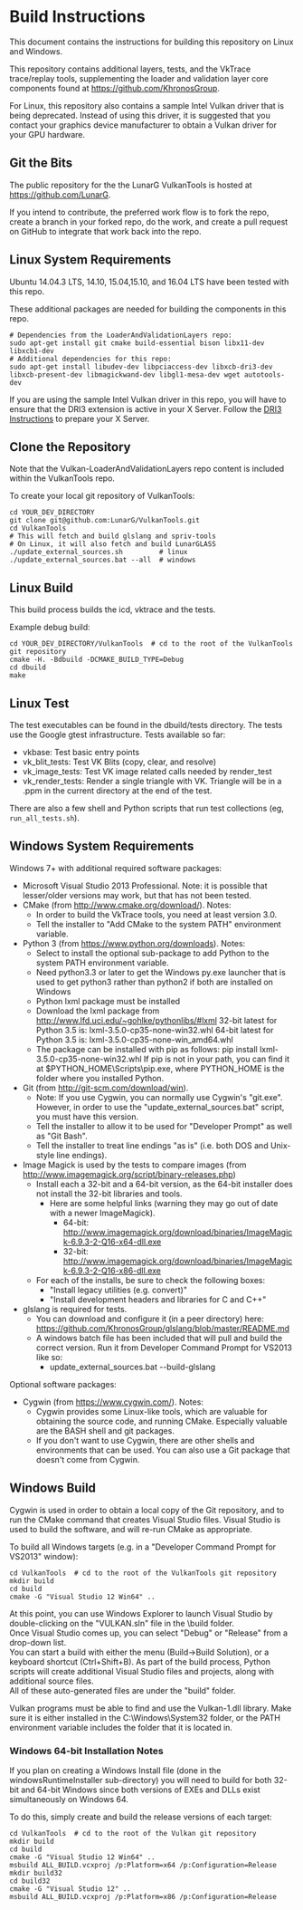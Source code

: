 # Build Instructions
This document contains the instructions for building this repository on Linux and Windows.

This repository contains additional layers, tests, and the VkTrace trace/replay tools, supplementing the
loader and validation layer core components found at https://github.com/KhronosGroup.

For Linux, this repository also contains a sample Intel Vulkan driver that is being deprecated.
Instead of using this driver, it is suggested that you contact your graphics device manufacturer
to obtain a Vulkan driver for your GPU hardware.

## Git the Bits

The public repository for the the LunarG VulkanTools is hosted at https://github.com/LunarG.

If you intend to contribute, the preferred work flow is to fork the repo,
create a branch in your forked repo, do the work,
and create a pull request on GitHub to integrate that work back into the repo.

## Linux System Requirements
Ubuntu 14.04.3 LTS, 14.10, 15.04,15.10, and 16.04 LTS have been tested with this repo.

These additional packages are needed for building the components in this repo.
```
# Dependencies from the LoaderAndValidationLayers repo:
sudo apt-get install git cmake build-essential bison libx11-dev libxcb1-dev
# Additional dependencies for this repo:
sudo apt-get install libudev-dev libpciaccess-dev libxcb-dri3-dev libxcb-present-dev libmagickwand-dev libgl1-mesa-dev wget autotools-dev
```

If you are using the sample Intel Vulkan driver in this repo, you will have to ensure that
the DRI3 extension is active in your X Server.
Follow the
[DRI3 Instructions](dri3.md)
to prepare your X Server.

## Clone the Repository

Note that the Vulkan-LoaderAndValidationLayers repo content is included within the VulkanTools repo.

To create your local git repository of VulkanTools:
```
cd YOUR_DEV_DIRECTORY
git clone git@github.com:LunarG/VulkanTools.git
cd VulkanTools
# This will fetch and build glslang and spriv-tools
# On Linux, it will also fetch and build LunarGLASS
./update_external_sources.sh         # linux
./update_external_sources.bat --all  # windows
```

## Linux Build

This build process builds the icd, vktrace and the tests.

Example debug build:
```
cd YOUR_DEV_DIRECTORY/VulkanTools  # cd to the root of the VulkanTools git repository
cmake -H. -Bdbuild -DCMAKE_BUILD_TYPE=Debug
cd dbuild
make
```

## Linux Test

The test executables can be found in the dbuild/tests directory. The tests use the Google
gtest infrastructure. Tests available so far:
- vkbase: Test basic entry points
- vk_blit_tests: Test VK Blits (copy, clear, and resolve)
- vk_image_tests: Test VK image related calls needed by render_test
- vk_render_tests: Render a single triangle with VK. Triangle will be in a .ppm in
the current directory at the end of the test.

There are also a few shell and Python scripts that run test collections (eg,
`run_all_tests.sh`).


## Windows System Requirements

Windows 7+ with additional required software packages:

- Microsoft Visual Studio 2013 Professional.  Note: it is possible that lesser/older versions may work, but that has not been tested.
- CMake (from http://www.cmake.org/download/).  Notes:
  - In order to build the VkTrace tools, you need at least version 3.0.
  - Tell the installer to "Add CMake to the system PATH" environment variable.
- Python 3 (from https://www.python.org/downloads).  Notes:
  - Select to install the optional sub-package to add Python to the system PATH environment variable.
  - Need python3.3 or later to get the Windows py.exe launcher that is used to get python3 rather than python2 if both are installed on Windows
  - Python lxml package must be installed
  - Download the lxml package from
        http://www.lfd.uci.edu/~gohlke/pythonlibs/#lxml
        32-bit latest for Python 3.5 is: lxml-3.5.0-cp35-none-win32.whl
        64-bit latest for Python 3.5 is: lxml-3.5.0-cp35-none-win_amd64.whl
  - The package can be installed with pip as follows:
        pip install lxml-3.5.0-cp35-none-win32.whl
        If pip is not in your path, you can find it at $PYTHON_HOME\Scripts\pip.exe, where PYTHON_HOME is the folder where you installed Python.
- Git (from http://git-scm.com/download/win).
  - Note: If you use Cygwin, you can normally use Cygwin's "git.exe".  However, in order to use the "update_external_sources.bat" script, you must have this version.
  - Tell the installer to allow it to be used for "Developer Prompt" as well as "Git Bash".
  - Tell the installer to treat line endings "as is" (i.e. both DOS and Unix-style line endings).
- Image Magick is used by the tests to compare images (from http://www.imagemagick.org/script/binary-releases.php)
  - Install each a 32-bit and a 64-bit version, as the 64-bit installer does not install the 32-bit libraries and tools.
    - Here are some helpful links (warning they may go out of date with a newer ImageMagick).
      - 64-bit: http://www.imagemagick.org/download/binaries/ImageMagick-6.9.3-2-Q16-x64-dll.exe
      - 32-bit: http://www.imagemagick.org/download/binaries/ImageMagick-6.9.3-2-Q16-x86-dll.exe
  - For each of the installs, be sure to check the following boxes:
      - "Install legacy utilities (e.g. convert)"
      - "Install development headers and libraries for C and C++"
- glslang is required for tests.
  - You can download and configure it (in a peer directory) here: https://github.com/KhronosGroup/glslang/blob/master/README.md
  - A windows batch file has been included that will pull and build the correct version.  Run it from Developer Command Prompt for VS2013 like so:
    - update_external_sources.bat --build-glslang

Optional software packages:

- Cygwin (from https://www.cygwin.com/).  Notes:
  - Cygwin provides some Linux-like tools, which are valuable for obtaining the source code, and running CMake.
    Especially valuable are the BASH shell and git packages.
  - If you don't want to use Cygwin, there are other shells and environments that can be used.
    You can also use a Git package that doesn't come from Cygwin.

## Windows Build

Cygwin is used in order to obtain a local copy of the Git repository, and to run the CMake command that creates Visual Studio files.  Visual Studio is used to build the software, and will re-run CMake as appropriate.

To build all Windows targets (e.g. in a "Developer Command Prompt for VS2013" window):
```
cd VulkanTools  # cd to the root of the VulkanTools git repository
mkdir build
cd build
cmake -G "Visual Studio 12 Win64" ..
```

At this point, you can use Windows Explorer to launch Visual Studio by double-clicking on the "VULKAN.sln" file in the \build folder.  
Once Visual Studio comes up, you can select "Debug" or "Release" from a drop-down list.  
You can start a build with either the menu (Build->Build Solution), or a keyboard shortcut (Ctrl+Shift+B).
As part of the build process, Python scripts will create additional Visual Studio files and projects,
along with additional source files.  
All of these auto-generated files are under the "build" folder.

Vulkan programs must be able to find and use the Vulkan-1.dll library.
Make sure it is either installed in the C:\Windows\System32 folder,
or the PATH environment variable includes the folder that it is located in.

### Windows 64-bit Installation Notes
If you plan on creating a Windows Install file (done in the windowsRuntimeInstaller sub-directory) you will need to build for both 32-bit and 64-bit Windows since both versions of EXEs and DLLs exist simultaneously on Windows 64.

To do this, simply create and build the release versions of each target:
```
cd VulkanTools  # cd to the root of the Vulkan git repository
mkdir build
cd build
cmake -G "Visual Studio 12 Win64" ..
msbuild ALL_BUILD.vcxproj /p:Platform=x64 /p:Configuration=Release
mkdir build32
cd build32
cmake -G "Visual Studio 12" ..
msbuild ALL_BUILD.vcxproj /p:Platform=x86 /p:Configuration=Release
```

